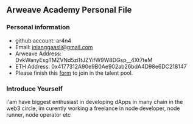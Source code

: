 ## Arweave Academy Personal File

### Personal information

- github account: ar4n4
- Email: inianggaasli@gmail.com
- Arweave Address: DvkWanyEsgTMZVNd5zi1tJZYifW9W8DGsp__4Xt7teM
- ETH Address: 0x4177312A90e9B0Ae902ab26bdA4D98e6DC218147
- Please finish this [form](https://docs.google.com/forms/d/e/1FAIpQLSfWA5fIIcBgmRppm3jNz5vmf9Mai_QMVil-2pO4r7YKn_Zhtw/viewform?usp=sf_link) to join in the talent pool.

### Introduce Yourself
 i'am have biggest enthusiast in developing dApps in many chain in the web3 circle, im curently working a freelance in node developer, node runner, node operator etc
